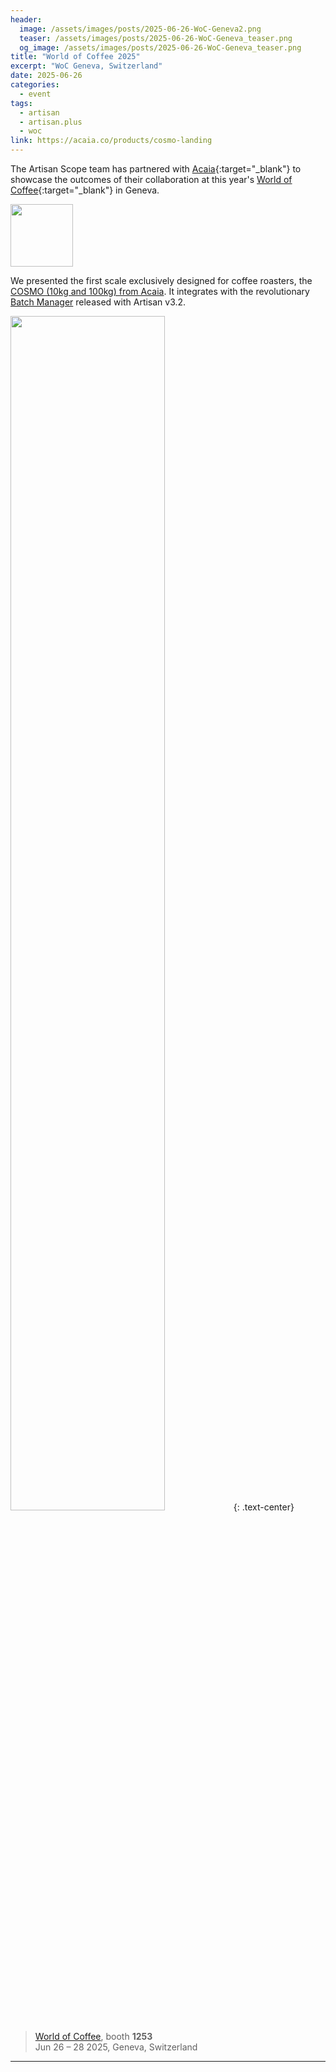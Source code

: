 ```yaml
---
header:
  image: /assets/images/posts/2025-06-26-WoC-Geneva2.png
  teaser: /assets/images/posts/2025-06-26-WoC-Geneva_teaser.png
  og_image: /assets/images/posts/2025-06-26-WoC-Geneva_teaser.png
title: "World of Coffee 2025"
excerpt: "WoC Geneva, Switzerland"
date: 2025-06-26
categories:
  - event
tags: 
  - artisan
  - artisan.plus
  - woc
link: https://acaia.co/products/cosmo-landing
---
```


The Artisan Scope team has partnered with [Acaia](https://acaia.co/){:target="_blank"} to showcase the outcomes of their collaboration at this year's [World of Coffee](https://worldofcoffee.org/){:target="_blank"} in Geneva. 

<a href="https://doc.artisan.plus/docs/batch-manager/">
<img src="{{ site.baseurl }}/assets/images/batch-manager.svg" width="100px"></a>

We presented the first scale exclusively designed for coffee roasters, the [COSMO (10kg and 100kg) from Acaia](https://acaia.co/products/cosmo-landing). It integrates with the revolutionary [Batch Manager](https://doc.artisan.plus/docs/batch-manager/) released with Artisan v3.2.


<img src="{{ site.baseurl }}/assets/images/posts/2025-06-26-WoC-Geneva_partners.png" width="70%">
{: .text-center}


> [World of Coffee](https://worldofcoffee.org/), booth **1253**   
Jun 26 – 28 2025, Geneva, Switzerland

---